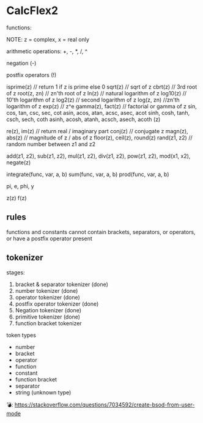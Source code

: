 # CalcFlex2

functions:

NOTE: z = complex, x = real only

arithmetic operations:
+, -, *, /, ^

negation (-)

postfix operators (!)

isprime(z) // return 1 if z is prime else 0
sqrt(z) // sqrt of z
cbrt(z) // 3rd root of z
root(z, zn) // zn'th root of z
ln(z) // natural logarithm of z
log10(z) // 10'th logarithm of z
log2(z) // second logarithm of z
log(z, zn) //zn'th logarithm of z
exp(z) // z^e
gamma(z), fact(z) // factorial or gamma of z
sin, cos, tan, csc, sec, cot
asin, acos, atan, acsc, asec, acot
sinh, cosh, tanh, csch, sech, coth
asinh, acosh, atanh, acsch, asech, acoth (z)

re(z), im(z) // return real / imaginary part
conj(z) // conjugate z
magn(z), abs(z) // magnitude of z / abs of z
floor(z), ceil(z), round(z)
rand(z1, z2) // random number between z1 and z2

add(z1, z2), sub(z1, z2), mul(z1, z2), div(z1, z2), pow(z1, z2), mod(x1, x2), negate(z)


integrate(func, var, a, b)
sum(func, var, a, b)
prod(func, var, a, b)

pi, e, phi, y

z(z)
f(z)

## rules
functions and constants cannot contain brackets, separators, or operators, or have a postfix operator present


## tokenizer

stages:
1. bracket & separator tokenizer (done)
2. number tokenizer (done)
3. operator tokenizer (done)
4. postfix operator tokenizer (done)
5. Negation tokenizer (done)
6. primitive tokenizer (done)
7. function bracket tokenizer

token types
- number
- bracket
- operator
- function
- constant
- function bracket
- separator
- string (unknown type)


💣: https://stackoverflow.com/questions/7034592/create-bsod-from-user-mode